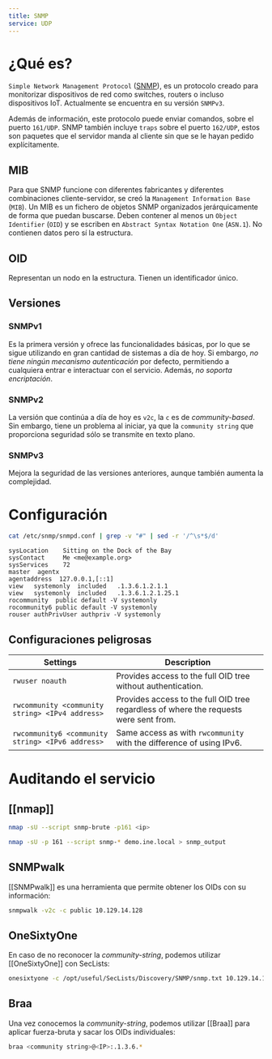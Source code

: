 ```yaml
---
title: SNMP
service: UDP
---
```

# ¿Qué es?

`Simple Network Management Protocol` ([SNMP](https://datatracker.ietf.org/doc/html/rfc1157)), es un protocolo creado para monitorizar dispositivos de red como switches, routers o incluso dispositivos IoT. Actualmente se encuentra en su versión `SNMPv3`.

Además de información, este protocolo puede enviar comandos, sobre el puerto `161/UDP`. SNMP también incluye `traps` sobre el puerto `162/UDP`, estos son paquetes que el servidor manda al cliente sin que se le hayan pedido explícitamente.

## MIB

Para que SNMP funcione con diferentes fabricantes y diferentes combinaciones cliente-servidor, se creó la `Management Information Base` (`MIB`). Un MIB es un fichero de objetos SNMP organizados jerárquicamente de forma que puedan buscarse. Deben contener al menos un `Object Identifier` (`OID`) y se escriben en `Abstract Syntax Notation One` (`ASN.1`). No contienen datos pero sí la estructura. 

## OID

Representan un nodo en la estructura. Tienen un identificador único.

## Versiones

### SNMPv1

Es la primera versión y ofrece las funcionalidades básicas, por lo que se sigue utilizando en gran cantidad de sistemas a día de hoy. Si embargo, *no tiene ningún mecanismo autenticación* por defecto, permitiendo a cualquiera entrar e interactuar con el servicio. Además, *no soporta encriptación*.

### SNMPv2

La versión que continúa a día de hoy es `v2c`, la `c` es de *community-based*. Sin embargo, tiene un problema al iniciar, ya que la `community string` que proporciona seguridad sólo se transmite en texto plano.

### SNMPv3

Mejora la seguridad de las versiones anteriores, aunque también aumenta la complejidad.

# Configuración

```bash
cat /etc/snmp/snmpd.conf | grep -v "#" | sed -r '/^\s*$/d'
```
```shell-session
sysLocation    Sitting on the Dock of the Bay
sysContact     Me <me@example.org>
sysServices    72
master  agentx
agentaddress  127.0.0.1,[::1]
view   systemonly  included   .1.3.6.1.2.1.1
view   systemonly  included   .1.3.6.1.2.1.25.1
rocommunity  public default -V systemonly
rocommunity6 public default -V systemonly
rouser authPrivUser authpriv -V systemonly
```

## Configuraciones peligrosas

| **Settings**                                     | **Description**                                                                       |
| ------------------------------------------------ | ------------------------------------------------------------------------------------- |
| `rwuser noauth`                                  | Provides access to the full OID tree without authentication.                          |
| `rwcommunity <community string> <IPv4 address>`  | Provides access to the full OID tree regardless of where the requests were sent from. |
| `rwcommunity6 <community string> <IPv6 address>` | Same access as with `rwcommunity` with the difference of using IPv6.                  |

# Auditando el servicio

## [[nmap]]

```bash
nmap -sU --script snmp-brute -p161 <ip>
```
```bash
nmap -sU -p 161 --script snmp-* demo.ine.local > snmp_output
```

## SNMPwalk

[[SNMPwalk]] es una herramienta que permite obtener los OIDs con su información:

```bash
snmpwalk -v2c -c public 10.129.14.128
```

## OneSixtyOne

En caso de no reconocer la *community-string*, podemos utilizar [[OneSixtyOne]] con SecLists:

```bash
onesixtyone -c /opt/useful/SecLists/Discovery/SNMP/snmp.txt 10.129.14.128
```

## Braa

Una vez conocemos la *community-string*, podemos utilizar [[Braa]] para aplicar fuerza-bruta y sacar los OIDs individuales:

```bash
braa <community string>@<IP>:.1.3.6.*
```